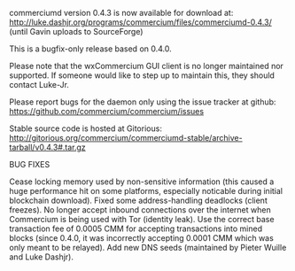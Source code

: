 commerciumd version 0.4.3 is now available for download at:
http://luke.dashjr.org/programs/commercium/files/commerciumd-0.4.3/ (until Gavin uploads to SourceForge)

This is a bugfix-only release based on 0.4.0.

Please note that the wxCommercium GUI client is no longer maintained nor supported. If someone would like to step up to maintain this, they should contact Luke-Jr.

Please report bugs for the daemon only using the issue tracker at github:
https://github.com/commercium/commercium/issues

Stable source code is hosted at Gitorious:
http://gitorious.org/commercium/commerciumd-stable/archive-tarball/v0.4.3#.tar.gz

BUG FIXES

Cease locking memory used by non-sensitive information (this caused a huge performance hit on some platforms, especially noticable during initial blockchain download).
Fixed some address-handling deadlocks (client freezes).
No longer accept inbound connections over the internet when Commercium is being used with Tor (identity leak).
Use the correct base transaction fee of 0.0005 CMM for accepting transactions into mined blocks (since 0.4.0, it was incorrectly accepting 0.0001 CMM which was only meant to be relayed).
Add new DNS seeds (maintained by Pieter Wuille and Luke Dashjr).

